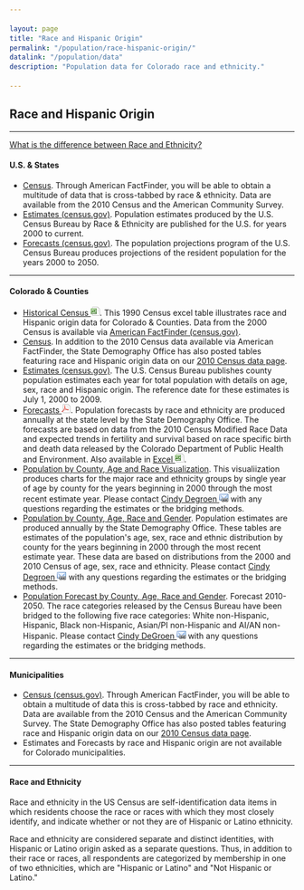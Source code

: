 ```yaml
---

layout: page
title: "Race and Hispanic Origin"
permalink: "/population/race-hispanic-origin/"
datalink: "/population/data"
description: "Population data for Colorado race and ethnicity."

---
```


## Race and Hispanic Origin

- - -

[What is the difference between Race and Ethnicity?](#race-and-ethnicity)

#### U.S. & States

- [Census](https://factfinder.census.gov/faces/nav/jsf/pages/index.xhtml). Through American FactFinder, you will be able to obtain a multitude of data that is cross-tabbed by race & ethnicity. Data are available from the 2010 Census and the American Community Survey.
- [Estimates (census.gov)](https://www.census.gov/programs-surveys/popest/data.html). Population estimates produced by the U.S. Census Bureau by Race & Ethnicity are published for the U.S. for years 2000 to current.
- [Forecasts (census.gov)](https://www.census.gov/programs-surveys/popproj.html). The population projections program of the U.S. Census Bureau produces projections of the resident population for the years 2000 to 2050.

- - -

#### Colorado & Counties

- [Historical Census ![xls](/images/page_white_excel.png 'download xls file')](https://drive.google.com/uc?export=download&id=0B2oqdPZKJqK7czdQTWVwemN6cm8). This 1990 Census excel table illustrates race and Hispanic origin data for Colorado & Counties. Data from the 2000 Census is available via [American FactFinder (census.gov)](http://factfinder2.census.gov/faces/nav/jsf/pages/index.xhtml).
- [Census](http://factfinder2.census.gov/faces/nav/jsf/pages/index.xhtml). In addition to the 2010 Census data available via American FactFinder, the State Demography Office has also posted tables featuring race and Hispanic origin data on our [2010 Census data page](/census-acs/).
- [Estimates (census.gov)](https://www.census.gov/programs-surveys/popest/data.html). The U.S. Census Bureau publishes county population estimates each year for total population with details on age, sex, race and Hispanic origin. The reference date for these estimates is July 1, 2000 to 2009.
- [Forecasts ![pdf](/images/page_white_acrobat.png 'download pdf file')](https://drive.google.com/uc?export=download&id=1ifCnZW6Dc-2s3uMj17vnAslcJqNr8CUI). Population forecasts by race and ethnicity are produced annually at the state level by the State Demography Office. The forecasts are based on data from the 2010 Census Modified Race Data and expected trends in fertility and survival based on race specific birth and death data released by the Colorado Department of Public Health and Environment. Also available in [Excel ![xls](/images/page_white_excel.png 'download xls file')](https://drive.google.com/uc?export=download&id=1cWbxANu01mg-f6aRv7rBJr1X0bNgIu9D).
- [Population by County, Age and Race Visualization](https://gis.dola.colorado.gov/apps/age_by_race/).  This visualiization produces charts for the major race and ethnicity groups by single year of age by county for the years beginning in 2000 through the most recent estimate year.  Please contact [Cindy Degroen ![email](/images/email_link.png 'send email')](mailto:cindy.degroen@state.co.us) with any questions regarding the estimates or the bridging methods.
- [Population by County, Age, Race and Gender](/population/data/race-estimate#county-race-by-age-estimates). Population estimates are produced annually by the State Demography Office. These tables are estimates of the population's age, sex, race and ethnic distribution by county for the years beginning in 2000 through the most recent estimate year. These data are based on distributions from the 2000 and 2010 Census of age, sex, race and ethnicity. Please contact [Cindy Degroen ![email](/images/email_link.png 'send email')](mailto:cindy.degroen@state.co.us) with any questions regarding the estimates or the bridging methods.
- [Population Forecast by County, Age, Race and Gender](/population/data/race-forecast#county-race-by-age-forecast). Forecast 2010-2050. The race categories released by the Census Bureau have been bridged to the following five race categories: White non-Hispanic, Hispanic, Black non-Hispanic, Asian/PI non-Hispanic and AI/AN non-Hispanic.  Please contact [Cindy DeGroen ![email](/images/email_link.png 'send email')](mailto:cindy.degroen@state.co.us) with any questions regarding the estimates or the bridging methods.

- - -

#### Municipalities

- [Census (census.gov)](https://factfinder.census.gov/faces/nav/jsf/pages/index.xhtml). Through American FactFinder, you will be able to obtain a multitude of data this is cross-tabbed by race and ethnicity. Data are available from the 2010 Census and the American Community Survey. The State Demography Office has also posted tables featuring race and Hispanic origin data on our [2010 Census data page](/census-acs/2010-census-data#census-data-for-colorado-2010).
- Estimates and Forecasts by race and Hispanic origin are not available for Colorado municipalities.

- - -

#### Race and Ethnicity

Race and ethnicity in the US Census are self-identification data items in which residents choose the race or races with which they most closely identify, and indicate whether or not they are of Hispanic or Latino ethnicity.

Race and ethnicity are considered separate and distinct identities, with Hispanic or Latino origin asked as a separate questions. Thus, in addition to their race or races, all respondents are categorized by membership in one of two ethnicities, which are "Hispanic or Latino" and "Not Hispanic or Latino."

